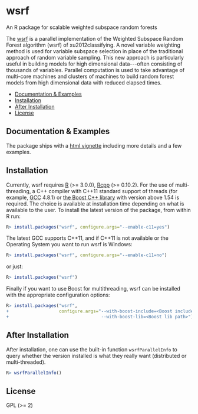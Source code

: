 # wsrf #

An R package for scalable weighted subspace random forests

The [wsrf](http://cran.r-project.org/package=wsrf) is a parallel
implementation of the Weighted Subspace Random Forest algorithm (wsrf)
of xu2012classifying.  A novel variable weighting method is used for
variable subspace selection in place of the traditional approach of
random variable sampling.  This new approach is particularly useful in
building models for high dimensional data---often consisting of
thousands of variables.  Parallel computation is used to take
advantage of multi-core machines and clusters of machines to build
random forest models from high dimensional data with reduced elapsed
times.


* [Documentation & Examples](#documentation-&-examples)
* [Installation](#installation)
* [After Installation](#after-installation)
* [License](#license)


## Documentation & Examples ##

The package ships with a
[html vignette](http://cran.r-project.org/web/packages/wsrf/vignettes/wsrf-guide.html)
including more details and a few examples.


## Installation ##

Currently, wsrf requires [R](http://www.r-project.org/) (>= 3.0.0),
[Rcpp](http://cran.r-project.org/web/packages/Rcpp/index.html)
(>= 0.10.2).  For the use of multi-threading, a C++ compiler with
C++11 standard support of threads (for example,
[GCC](http://gcc.gnu.org/) 4.8.1) or
[the Boost C++ library](http://www.boost.org/) with version above 1.54
is required. The choice is available at installation time depending on
what is available to the user.  To install the latest version of the
package, from within R run:

```R
R> install.packages("wsrf", configure.args="--enable-c11=yes")
```

The latest GCC supports C++11, and if C++11 is not available or the
Operating System you want to run wsrf is Windows:

```R
R> install.packages("wsrf", configure.args="--enable-c11=no")
```

or just:

```R
R> install.packages("wsrf")
```

Finally if you want to use Boost for multithreading, wsrf can be
installed with the appropriate configuration options:

```R
R> install.packages("wsrf", 
+                   configure.args="--with-boost-include=<Boost include path>
+                                   --with-boost-lib=<Boost lib path>")
```

## After Installation ##

After installation, one can use the built-in function
`wsrfParallelInfo` to query whether the version installed is what they
really want (distributed or multi-threaded).

```R
R> wsrfParallelInfo()
```


## License ##

GPL (>= 2)
